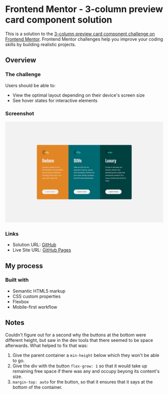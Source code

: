 # Frontend Mentor - 3-column preview card component solution

This is a solution to the [3-column preview card component challenge on Frontend Mentor](https://www.frontendmentor.io/challenges/3column-preview-card-component-pH92eAR2-). Frontend Mentor challenges help you improve your coding skills by building realistic projects. 

## Overview

### The challenge

Users should be able to:

- View the optimal layout depending on their device's screen size
- See hover states for interactive elements

### Screenshot

![](./preview.png)

### Links

- Solution URL: [GitHub](https://github.com/rradiohysteria/3-column-preview-card-component)
- Live Site URL: [GitHub Pages](https://rradiohysteria.github.io/3-column-preview-card-component/)

## My process

### Built with

- Semantic HTML5 markup
- CSS custom properties
- Flexbox
- Mobile-first workflow

## Notes

Couldn't figure out for a second why the buttons at the bottom were different height, but saw in the dev tools that there seemed to be space afterwards. What helped to fix that was:

1. Give the parent container a `min-height` below which they won't be able to go.
2. Give the div with the button `flex-grow: 1` so that it would take up remaining free space if there was any and occupy beyong its content's size.
3. `margin-top: auto` for the button, so that it ensures that it says at the bottom of the container.